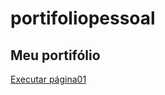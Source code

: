 # portifoliopessoal

## Meu portifólio 

<a href="https://pedrohmelosilva.github.io/portifoliopessoal/pedro/indexpedro.html">Executar página01<a>
